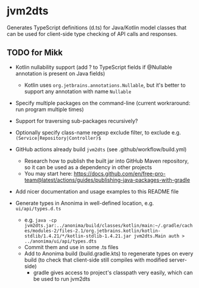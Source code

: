 # jvm2dts

Generates TypeScript definitions (d.ts) for Java/Kotlin model classes that can be used for 
client-side type checking of API calls and responses.

## TODO for Mikk

* Kotlin nullability support (add ? to TypeScript fields if @Nullable annotation is present on Java fields)
  * Kotlin uses `org.jetbrains.annotations.Nullable`, but it's better to support any annotation with name `Nullable`
* Specify multiple packages on the command-line (current workraround: run program multiple times)
* Support for traversing sub-packages recursively?  
* Optionally specify class-name regexp exclude filter, to exclude e.g. `(Service|Repository|Controller)$`

* GitHub actions already build `jvm2dts` (see .github/workflow/build.yml)
  * Research how to publish the built jar into GitHub Maven repository, so it can be used as a dependency in other projects
  * You may start here: https://docs.github.com/en/free-pro-team@latest/actions/guides/publishing-java-packages-with-gradle
* Add nicer documentation and usage examples to this README file

* Generate types in Anonima in well-defined location, e.g. `ui/api/types.d.ts`
  * e.g. `java -cp jvm2dts.jar:../anonima/build/classes/kotlin/main:~/.gradle/caches/modules-2/files-2.1/org.jetbrains.kotlin/kotlin-stdlib/1.4.21/*/kotlin-stdlib-1.4.21.jar jvm2dts.Main auth > ../anonima/ui/api/types.dts`
  * Commit them and use in some .ts files
  * Add to Anonima build (build.gradle.kts) to regenerate types on every build (to check that client-side still compiles with modified server-side)
    * gradle gives access to project's classpath very easily, which can be used to run jvm2dts
